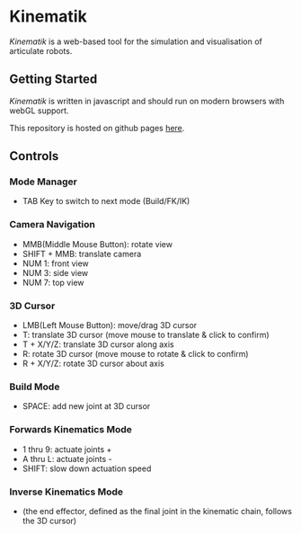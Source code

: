 # Kinematik

_Kinematik_ is a web-based tool for the simulation and visualisation of articulate robots.

## Getting Started

_Kinematik_ is written in javascript and should run on modern browsers with webGL support.

This repository is hosted on github pages [here](https://osteon.github.io/kinematik).


## Controls
### Mode Manager
* TAB Key to switch to next mode (Build/FK/IK)

### Camera Navigation
* MMB(Middle Mouse Button): rotate view
* SHIFT + MMB: translate camera
* NUM 1: front view
* NUM 3: side view
* NUM 7: top view

### 3D Cursor
* LMB(Left Mouse Button): move/drag 3D cursor
* T: translate 3D cursor (move mouse to translate & click to confirm)
* T + X/Y/Z: translate 3D cursor along axis
* R: rotate 3D cursor (move mouse to rotate & click to confirm)
* R + X/Y/Z: rotate 3D cursor about axis

### Build Mode
* SPACE: add new joint at 3D cursor

### Forwards Kinematics Mode
* 1 thru 9: actuate joints +
* A thru L: actuate joints -
* SHIFT: slow down actuation speed

### Inverse Kinematics Mode
* (the end effector, defined as the final joint in the kinematic chain, follows the 3D cursor)

